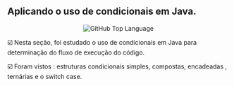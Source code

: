 ## Aplicando o uso de condicionais em Java.


 <p align="center">
       <img alt="GitHub Top Language" src="https://img.shields.io/github/languages/top/Marcelo-web/dio-java-condicionais" />
 </p>


 ☑️ Nesta seção, foi estudado o uso de condicionais em Java para determinação do fluxo de execução do código. 

 
 ☑️ Foram vistos :  estruturas condicionais simples, compostas,  encadeadas , ternárias  e o switch case.
